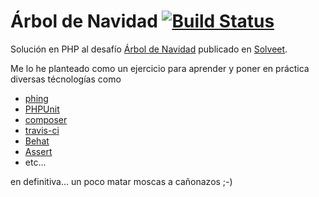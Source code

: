 # Árbol de Navidad [![Build Status](https://secure.travis-ci.org/ajgarlag/solveetArbolDeNavidad.png)](http://travis-ci.org/ajgarlag/solveetArbolDeNavidad)

Solución en PHP al desafío [Árbol de Navidad](http://www.solveet.com/exercises/Arbol-de-Navidad/23)
publicado en [Solveet](http://www.solveet.com).

Me lo he planteado como un ejercicio para aprender y poner en práctica diversas técnologías como

 * [phing](http://www.phing.info/)
 * [PHPUnit](http://www.phpunit.de/)
 * [composer](http://getcomposer.org/)
 * [travis-ci](http://travis-ci.org/)
 * [Behat](http://behat.org/)
 * [Assert](https://github.com/beberlei/assert.git)
 * etc...

en definitiva... un poco matar moscas a cañonazos ;-)

